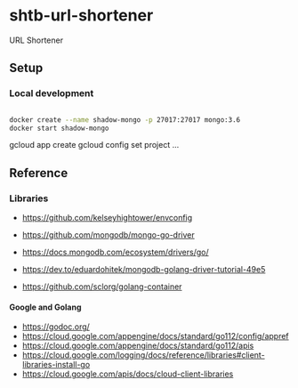 # shtb-url-shortener
URL Shortener

## Setup

### Local development


```bash

docker create --name shadow-mongo -p 27017:27017 mongo:3.6
docker start shadow-mongo

```

gcloud app create
gcloud config set project ...

## Reference

### Libraries

* https://github.com/kelseyhightower/envconfig
* https://github.com/mongodb/mongo-go-driver
* https://docs.mongodb.com/ecosystem/drivers/go/
* https://dev.to/eduardohitek/mongodb-golang-driver-tutorial-49e5

* https://github.com/sclorg/golang-container

#### Google and Golang

* https://godoc.org/
* https://cloud.google.com/appengine/docs/standard/go112/config/appref
* https://cloud.google.com/appengine/docs/standard/go112/apis
* https://cloud.google.com/logging/docs/reference/libraries#client-libraries-install-go
* https://cloud.google.com/apis/docs/cloud-client-libraries
